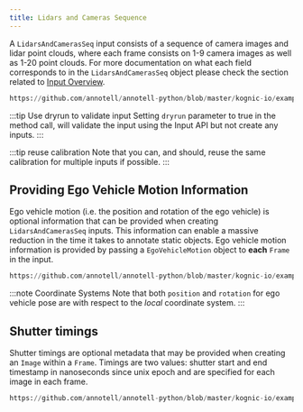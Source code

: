 ```yaml
---
title: Lidars and Cameras Sequence
---
```


A `LidarsAndCamerasSeq` input consists of a sequence of camera images and lidar point clouds, where each frame consists on 1-9 camera images as well as 1-20 point clouds. For more documentation on what each field corresponds to in the `LidarsAndCamerasSeq` object please check the section related to [Input Overview](/docs/kognic-io/overview).

```python reference
https://github.com/annotell/annotell-python/blob/master/kognic-io/examples/lidars_and_cameras_seq.py
```

:::tip Use dryrun to validate input
Setting `dryrun` parameter to true in the method call, will validate the input using the Input API but not create any inputs.
:::

:::tip reuse calibration
Note that you can, and should, reuse the same calibration for multiple inputs if possible.
:::

## Providing Ego Vehicle Motion Information

Ego vehicle motion (i.e. the position and rotation of the ego vehicle) is optional information that can be provided when creating `LidarsAndCamerasSeq` inputs. This information can enable a massive reduction in the time it takes to annotate static objects. Ego vehicle motion information is provided by passing a `EgoVehicleMotion` object to **each** `Frame` in the input.

```python reference
https://github.com/annotell/annotell-python/blob/master/kognic-io/examples/lidars_and_cameras_seq_full.py
```

:::note Coordinate Systems
Note that both `position` and `rotation` for ego vehicle pose are with respect to the _local_ coordinate system.
:::

## Shutter timings

Shutter timings are optional metadata that may be provided when creating an `Image` within a `Frame`. Timings are two values: shutter start and end timestamp in nanoseconds since unix epoch and are specified for each image in each frame.

```python reference
https://github.com/annotell/annotell-python/blob/master/kognic-io/examples/lidars_and_cameras_seq_with_imu_and_shutter_times.py
```
